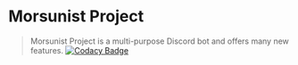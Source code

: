 # Morsunist Project
> Morsunist Project is a multi-purpose Discord bot and offers many new features.
[![Codacy Badge](https://api.codacy.com/project/badge/Grade/99217dff32984be89736992f268a5f87)]()
